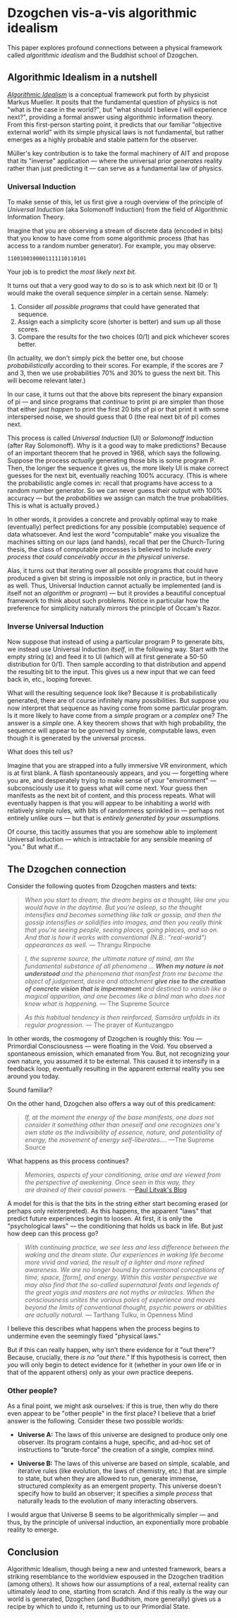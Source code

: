 # Dzogchen vis-a-vis algorithmic idealism

This paper explores profound connections between a physical framework called *algorithmic idealism* and the Buddhist school of Dzogchen.
## Algorithmic Idealism in a nutshell

*[Algorithmic Idealism](https://arxiv.org/abs/2412.02826)* is a conceptual framework put forth by physicist Markus Mueller. It posits that the fundamental question of physics is not "what is the case in the world?", but "what should I believe I will experience next?", providing a formal answer using algorithmic information theory. From this first-person starting point, it predicts that our familiar "objective external world" with its simple physical laws is not fundamental, but rather emerges as a highly probable and stable pattern for the observer. 

Müller's key contribution is to take the formal machinery of AIT and propose that its "inverse" application — where the universal prior _generates_ reality rather than just predicting it — can serve as a fundamental law of physics.
### Universal Induction

To make sense of this, let us first give a rough overview of the principle of *Universal Induction* (aka Solomonoff Induction) from the field of Algorithmic Information Theory.

Imagine that you are observing a stream of discrete data (encoded in bits) that you know to have come from some algorithmic process (that has access to a random number generator). For example, you may observe:

`1100100100001111110110101`

Your job is to predict the *most likely next bit.* 

It turns out that a very good way to do so is to ask which next bit (0 or 1) would make the overall sequence *simpler* in a certain sense. Namely:

1. Consider *all possible programs* that could have generated that sequence. 
2. Assign each a simplicity score (shorter is better) and sum up all those scores. 
3. Compare the results for the two choices (0/1) and pick whichever scores better. 

(In actuality, we don't simply pick the better one, but choose *probabilistically* according to their scores. For example, if the scores are 7 and 3, then we use probabilities 70% and 30% to guess the next bit. This will become relevant later.)

In our case, it turns out that the above bits represent the binary expansion of pi — and since programs that *continue* to print pi are simpler than those that either *just happen* to print the first 20 bits of pi or that print it with some interspersed noise, we should guess that 0 (the real next bit of pi) comes next.

This process is called *Universal Induction* (UI) or *Solomonoff Induction* (after Ray Solomonoff). Why is it a good way to make predictions? Because of an important theorem that he proved in 1968, which says the following. Suppose the process *actually* generating those bits is some program P. Then, the longer the sequence it gives us, the more likely UI is make correct guesses for the next bit, eventually reaching 100% accuracy. (This is where the probabilistic angle comes in: recall that programs have access to a random number generator. So we can never guess their output with 100% accuracy — but the *probabilities* we assign can match the true probabilities. This is what is actually proved.)

In other words, it provides a concrete and provably optimal way to make (eventually) perfect predictions for any possible (computable) sequence of data whatsoever. And lest the word "computable" make you visualize the machines sitting on our laps (and hands), recall that per the Church-Turing thesis, the class of computable processes is believed to include *every process that could conceivably occur in the physical universe*.

Alas, it turns out that iterating over all possible programs that could have produced a given bit string is impossible not only in practice, but in theory as well. Thus, Universal Induction cannot actually be implemented (and is itself not an *algorithm* or *program*) — but it provides a beautiful conceptual framework to think about such problems. Notice in particular how the preference for simplicity naturally mirrors the principle of Occam's Razor.

### Inverse Universal Induction

Now suppose that instead of using a particular program P to generate bits, we instead use Universal Induction *itself*, in the following way. Start with the empty string (ε) and feed it to UI (which will at first generate a 50-50 distribution for 0/1). Then sample according to that distribution and append the resulting bit to the input. This gives us a new input that we can feed back in, etc., looping forever. 

What will the resulting sequence look like? Because it is probabilistically generated, there are of course infinitely many possibilities. But suppose you now interpret that sequence as having come from some particular program. Is it more likely to have come from a *simple* program or a *complex* one? The answer is a *simple* one. A key theorem shows that with high probability, the sequence will appear to be governed by simple, computable laws, even though it is generated by the universal process.

What does this tell us?

Imagine that you are strapped into a fully immersive VR environment, which is at first blank. A flash spontaneously appears, and you — forgetting where you are, and desperately trying to make sense of your "environment" — subconsciously use it to guess what will come next. Your guess then manifests as the next bit of content, and this process repeats. What will eventually happen is that you will appear to be inhabiting a world with relatively simple rules, with bits of randomness sprinkled in — perhaps not entirely unlike ours — but that is *entirely generated by your assumptions.*

Of course, this tacitly assumes that you are somehow able to implement Universal Induction — which is intractable for any sensible meaning of "you." But what if...

## The Dzogchen connection

Consider the following quotes from Dzogchen masters and texts:

> _When you start to dream, the dream begins as a thought, like one you would have in the daytime. But you’re asleep, so the thought intensifies and becomes something like talk or gossip, and then the gossip intensifies or solidifies into images, and then you really think that you’re seeing people, seeing places, going places, and so on. And that is how it works with conventional (N.B.: "real-world") appearances as well._
> — Thrangu Rinpoche

> _I, the supreme source, the ultimate nature of mind, am the fundamental substance of all phenomena ... **When my nature is not understood** and the phenomena that manifest from me become the object of judgement, desire and attachment **give rise to the creation of concrete vision that is impermanent** and destined to vanish like a magical apparition, and one becomes like a blind man who does not know what is happening._
> — The Supreme Source

> _As this habitual tendency is then reinforced, Samsāra unfolds in its regular progression._ — The prayer of Kuntuzangpo

In other words, the cosmogony of Dzogchen is roughly this: You — Primordial Consciousness — were floating in the Void. You observed a spontaneous emission, which emanated from You. But, not recognizing your own nature, you assumed it to be external. This caused it to intensify in a feedback loop, eventually resulting in the apparent external reality you see around you today.

Sound familiar?

On the other hand, Dzogchen also offers a way out of this predicament:

> _If, at the moment the energy of the base manifests, one does not consider it something other than oneself and one recognizes one's own state as the indivisibility of essence, nature, and potentiality of energy, the movement of energy self-liberates...._ —The Supreme Source

What happens as this process continues?

> _Memories, aspects of your conditioning, arise and are viewed from the perspective of awakening. Once seen in this way, they are drained of their causal powers._ —[Paul Litvak's Blog](https://www.paullitvak.com/p/a-vajrayana-path)

A model for this is that the bits in the string either start becoming erased (or perhaps only reinterpreted). As this happens, the apparent "laws" that predict future experiences begin to loosen. At first, it is only the "psychological laws" — the conditioning that holds us back in life. But just how deep can this process go?

> *With continuing practice, we see less and less difference between the waking and the dream state. Our experiences in waking life become more vivid and varied, the result of a lighter and more refined awareness. We are no longer bound by conventional conceptions of time, space, [form], and energy. Within this vaster perspective we may also find that the so-called supernatural feats and legends of the great yogis and masters are not myths or miracles. When the consciousness unites the various poles of experience and moves beyond the limits of conventional thought, psychic powers or abilities are actually natural.* — Tarthang Tulku, in Openness Mind

I believe this describes what happens when the process begins to undermine even the seemingly fixed "physical laws."

But if this can really happen, why isn't there evidence for it "out there"? Because, crucially, there *is no "out there."* If this hypothesis is correct, then *you* will only begin to detect evidence for it (whether in your own life or in that of the apparent others) only as your *own* practice deepens.

### Other people?

As a final point, we might ask ourselves: if this is true, then why do there even appear to be "other people" in the first place? I believe that a brief answer is the following. Consider these two possible worlds:

- **Universe A:** The laws of this universe are designed to produce only one observer. Its program contains a huge, specific, and ad-hoc set of instructions to "brute-force" the creation of a single, complex mind.

- **Universe B:** The laws of this universe are based on simple, scalable, and iterative rules (like evolution, the laws of chemistry, etc.) that are simple to state, but when they are allowed to run, generate immense, structured complexity as an emergent property. This universe doesn't specify how to build an observer; it specifies a simple _process_ that naturally leads to the evolution of many interacting observers.

I would argue that Universe B seems to be algorithmically simpler — and thus, by the principle of universal induction, an exponentially more probable reality to emerge.

## Conclusion

Algorithmic Idealism, though being a new and untested framework, bears a striking resemblance to the worldview espoused in the Dzogchen tradition (among others). It shows how our assumptions of a real, external reality can ultimately *lead* to one, starting from scratch. And if this really *is* the way our world is generated, Dzogchen (and Buddhism, more generally) gives us a recipe by which to undo it, returning us to our Primordial State.

